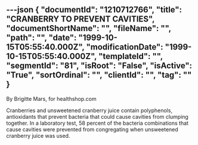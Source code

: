 ---json
{
  "documentId": "1210712766",
  "title": "CRANBERRY TO PREVENT CAVITIES",
  "documentShortName": "",
  "fileName": "",
  "path": "",
  "date": "1999-10-15T05:55:40.000Z",
  "modificationDate": "1999-10-15T05:55:40.000Z",
  "templateId": "",
  "segmentId": "81",
  "isRoot": "False",
  "isActive": "True",
  "sortOrdinal": "",
  "clientId": "",
  "tag": ""
}
---

By Brigitte Mars, for healthshop.com 

Cranberries and unsweetened cranberry juice contain polyphenols, antioxidants that prevent bacteria that could cause cavities from clumping together. In a laboratory test, 58 percent of the bacteria combinations that cause cavities were prevented from congregating when unsweetened cranberry juice was used.
